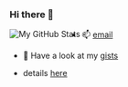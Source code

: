 ### Hi there 👋


<p align="center">
  <img align="left" alt="My GitHub Stats" src="https://github-readme-stats.vercel.app/api?username=ctsiaousis&&show_icons=true&title_color=c9d1d2&icon_color=00ffff&text_color=c9d1d2&bg_color=353545" />
</p>


- 📫 [email](mailto:tsiao98@gmail.com?subject=[GitHub]%20YourSubject)

- 🤔 Have a look at my [gists](https://gist.github.com/ctsiaousis)

- details [here](./more.md)
<!--
**ctsiaousis/ctsiaousis** is a ✨ _special_ ✨ repository because its `README.md` (this file) appears on your GitHub profile.

Here are some ideas to get you started:

- 🔭 I’m currently working on ...
- 🌱 I’m currently learning ...
- 👯 I’m looking to collaborate on ...
- 💬 Ask me about ...
- 📫 How to reach me: ...
- 😄 Pronouns: ...
- ⚡ Fun fact: ...
-->
